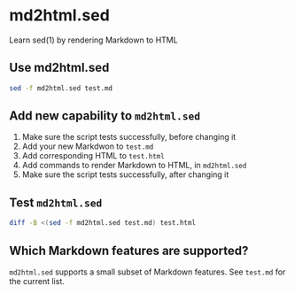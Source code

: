 # md2html.sed
Learn sed(1) by rendering Markdown to HTML

## Use md2html.sed
```bash
sed -f md2html.sed test.md
```

## Add new capability to `md2html.sed`
1. Make sure the script tests successfully, before changing it
1. Add your new Markdwon to `test.md`
1. Add corresponding HTML to `test.html`
1. Add commands to render Markdown to HTML, in `md2html.sed`
1. Make sure the script tests successfully, after changing it

## Test `md2html.sed`
```bash
diff -B <(sed -f md2html.sed test.md) test.html
```

## Which Markdown features are supported?
`md2html.sed` supports a small subset of Markdown features. See `test.md` for the current list.
